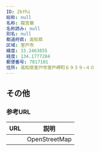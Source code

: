 ```yaml
---
ID: 2kYhi
総称: null
名称: 龍宮厳
名称読み: null
別名: null
都道府県: 高知県
区域: 室戸市
緯度: 33.2463855
経度: 134.1777284
郵便番号: 7817101
住所: 高知県室戸市室戸岬町６９３９−４０
---
```


## その他

### 参考URL

| URL | 説明          |
| --- | ------------- |
|     | OpenStreetMap |
